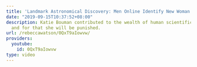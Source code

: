 ```yaml
---
title: 'Landmark Astronomical Discovery: Men Online Identify New Woman to Hate'
date: "2019-09-15T10:37:52+08:00"
description: Katie Bouman contributed to the wealth of human scientific knowledge,
  and for that she will be punished.
url: /rebeccawatson/0QxT9aIowvw/
providers:
  youtube:
    id: 0QxT9aIowvw
type: video
---
```

